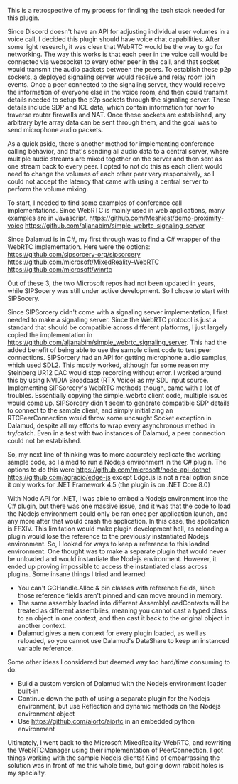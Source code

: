 This is a retrospective of my process for finding the tech stack needed for this plugin.

Since Discord doesn't have an API for adjusting individual user volumes in a voice call, I decided this plugin should have voice chat capabilities.
After some light research, it was clear that WebRTC would be the way to go for networking.
The way this works is that each peer in the voice call would be connected via websocket to every other peer in the call, and that socket would transmit the audio packets between the peers.
To establish these p2p sockets, a deployed signaling server would receive and relay room join events.
Once a peer connected to the signaling server, they would receive the information of everyone else in the voice room, and then could transmit details needed to setup the p2p sockets through the signaling server.
These details include SDP and ICE data, which contain information for how to traverse router firewalls and NAT.
Once these sockets are established, any arbitrary byte array data can be sent through them, and the goal was to send microphone audio packets.

As a quick aside, there's another method for implementing conference calling behavior, and that's sending all audio data to a central server, where multiple audio streams are mixed together on the server and then sent as one stream back to every peer.
I opted to not do this as each client would need to change the volumes of each other peer very responsively, so I could not accept the latency that came with using a central server to perform the volume mixing.

To start, I needed to find some examples of conference call implementations. Since WebRTC is mainly used in web applications, many examples are in Javascript.
https://github.com/Meshiest/demo-proximity-voice
https://github.com/aljanabim/simple_webrtc_signaling_server

Since Dalamud is in C#, my first through was to find a C# wrapper of the WebRTC implementation. Here were the options:
https://github.com/sipsorcery-org/sipsorcery
https://github.com/microsoft/MixedReality-WebRTC
https://github.com/microsoft/winrtc

Out of these 3, the two Microsoft repos had not been updated in years, while SIPSocery was still under active development. So I chose to start with SIPSocery.

Since SIPSorcery didn't come with a signaling server implementation, I first needed to make a signaling server. Since the WebRTC protocol is just a standard that should be compatible across different platforms, I just largely copied the implementation in https://github.com/aljanabim/simple_webrtc_signaling_server.
This had the added benefit of being able to use the sample client code to test peer connections.
SIPSorcery had an API for getting microphone audio samples, which used SDL2. This mostly worked, although for some reason my Steinberg UR12 DAC would stop recording without error. I worked around this by using NVIDIA Broadcast (RTX Voice) as my SDL input source.
Implementing SIPSorcery's WebRTC methods though, came with a lot of troubles. Essentially copying the simple_webrtc client code, multiple issues would come up. SIPSorcery didn't seem to generate compatible SDP details to connect to the sample client, and simply initializing an RTCPeerConnection would throw some uncaught Socket exception in Dalamud, despite all my efforts to wrap every asynchronous method in try/catch.
Even in a test with two instances of Dalamud, a peer connection could not be established.

So, my next line of thinking was to more accurately replicate the working sample code, so I aimed to run a Nodejs environment in the C# plugin. The options to do this were
https://github.com/microsoft/node-api-dotnet
https://github.com/agracio/edge-js
except Edge.js is not a real option since it only works for .NET Framework 4.5 (the plugin is on .NET Core 8.0)

With Node API for .NET, I was able to embed a Nodejs environment into the C# plugin, but there was one massive issue, and it was that the code to load the Nodejs environment could only be ran once per application launch, and any more after that would crash the application. In this case, the application is FFXIV.
This limitation would make plugin development hell, as reloading a plugin would lose the reference to the previously instantiated Nodejs environment.
So, I looked for ways to keep a reference to this loaded environment.
One thought was to make a separate plugin that would never be unloaded and would instantiate the Nodejs environment. However, it ended up proving impossible to access the instantiated class across plugins.
Some insane things I tried and learned:
- You can't GCHandle.Alloc & pin classes with reference fields, since those reference fields aren't pinned and can move around in memory.
- The same assembly loaded into different AssemblyLoadContexts will be treated as different assemblies, meaning you cannot cast a typed class to an object in one context, and then cast it back to the original object in another context.
- Dalamud gives a new context for every plugin loaded, as well as reloaded, so you cannot use Dalamud's DataShare to keep an instanced variable reference.

Some other ideas I considered but deemed way too hard/time consuming to do:
- Build a custom version of Dalamud with the Nodejs environment loader built-in
- Continue down the path of using a separate plugin for the Nodejs environment, but use Reflection and dynamic methods on the Nodejs environment object
- Use https://github.com/aiortc/aiortc in an embedded python environment

Ultimately, I went back to the Microsoft MixedReality-WebRTC, and rewriting the WebRTCManager using their implementation of PeerConnection, I got things working with the sample Nodejs clients!
Kind of embarrassing the solution was in front of me this whole time, but going down rabbit holes is my specialty.
